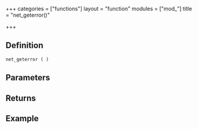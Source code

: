 +++
categories = ["functions"]
layout = "function"
modules = ["mod_"]
title = "net_geterror()"

+++

## Definition

    net_geterror ( )

## Parameters

## Returns

## Example

